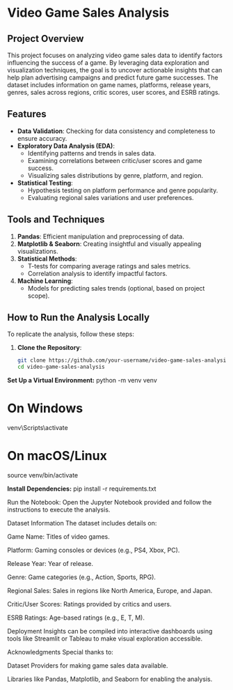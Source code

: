 # Video Game Sales Analysis

## Project Overview
This project focuses on analyzing video game sales data to identify factors influencing the success of a game. By leveraging data exploration and visualization techniques, the goal is to uncover actionable insights that can help plan advertising campaigns and predict future game successes. The dataset includes information on game names, platforms, release years, genres, sales across regions, critic scores, user scores, and ESRB ratings.

## Features
- **Data Validation**: Checking for data consistency and completeness to ensure accuracy.
- **Exploratory Data Analysis (EDA)**:
  - Identifying patterns and trends in sales data.
  - Examining correlations between critic/user scores and game success.
  - Visualizing sales distributions by genre, platform, and region.
- **Statistical Testing**:
  - Hypothesis testing on platform performance and genre popularity.
  - Evaluating regional sales variations and user preferences.

## Tools and Techniques
1. **Pandas**: Efficient manipulation and preprocessing of data.
2. **Matplotlib & Seaborn**: Creating insightful and visually appealing visualizations.
3. **Statistical Methods**:
   - T-tests for comparing average ratings and sales metrics.
   - Correlation analysis to identify impactful factors.
4. **Machine Learning**:
   - Models for predicting sales trends (optional, based on project scope).

## How to Run the Analysis Locally
To replicate the analysis, follow these steps:

1. **Clone the Repository**:
   ```bash
   git clone https://github.com/your-username/video-game-sales-analysis.git
   cd video-game-sales-analysis

**Set Up a Virtual Environment:**
python -m venv venv
# On Windows
venv\Scripts\activate
# On macOS/Linux
source venv/bin/activate

**Install Dependencies:**
pip install -r requirements.txt

Run the Notebook: Open the Jupyter Notebook provided and follow the instructions to execute the analysis.

Dataset Information
The dataset includes details on:

Game Name: Titles of video games.

Platform: Gaming consoles or devices (e.g., PS4, Xbox, PC).

Release Year: Year of release.

Genre: Game categories (e.g., Action, Sports, RPG).

Regional Sales: Sales in regions like North America, Europe, and Japan.

Critic/User Scores: Ratings provided by critics and users.

ESRB Ratings: Age-based ratings (e.g., E, T, M).

Deployment
Insights can be compiled into interactive dashboards using tools like Streamlit or Tableau to make visual exploration accessible.

Acknowledgments
Special thanks to:

Dataset Providers for making game sales data available.

Libraries like Pandas, Matplotlib, and Seaborn for enabling the analysis.


